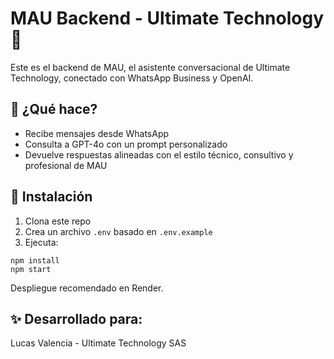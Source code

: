 
# MAU Backend - Ultimate Technology 🤖

Este es el backend de MAU, el asistente conversacional de Ultimate Technology, conectado con WhatsApp Business y OpenAI.

## 🧠 ¿Qué hace?
- Recibe mensajes desde WhatsApp
- Consulta a GPT-4o con un prompt personalizado
- Devuelve respuestas alineadas con el estilo técnico, consultivo y profesional de MAU

## 🔧 Instalación

1. Clona este repo
2. Crea un archivo `.env` basado en `.env.example`
3. Ejecuta:

```
npm install
npm start
```

Despliegue recomendado en Render.

## ✨ Desarrollado para:
Lucas Valencia - Ultimate Technology SAS
